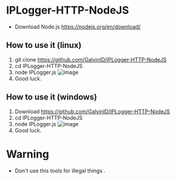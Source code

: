 # IPLogger-HTTP-NodeJS
* Download  Node.js https://nodejs.org/en/download/

## How to use it (linux)
1. git clone https://github.com/GalvinID/IPLogger-HTTP-NodeJS
2. cd IPLogger-HTTP-NodeJS
3. node IPLogger.js
![image](https://cdn.discordapp.com/attachments/752489288377172000/757223562556997652/unknown.png)
4. Good luck.

## How to use it (windows)
1. Download https://github.com/GalvinID/IPLogger-HTTP-NodeJS
2. cd IPLogger-HTTP-NodeJS
3. node IPLogger.js
![image](https://cdn.discordapp.com/attachments/751084293190582363/757231272618885161/unknown.png)
4. Good luck.

# Warning
* Don't use this tools for illegal things .
